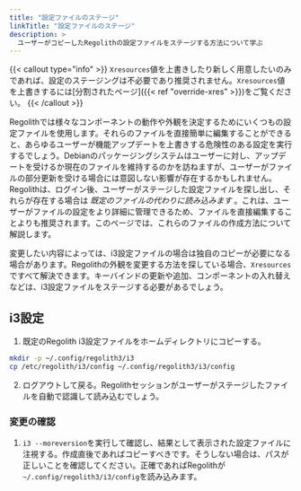 ```yaml
---
title: "設定ファイルのステージ"
linkTitle: "設定ファイルのステージ"
description: >
  ユーザーがコピーしたRegolithの設定ファイルをステージする方法について学ぶ
---
```


{{< callout type="info" >}}
`Xresources`値を上書きしたり新しく用意したいのみであれば、設定のステージングは不必要であり推奨されません。`Xresources`値を上書きするには[分割されたページ]({{< ref "override-xres" >}})をご覧ください。
{{< /callout >}}

Regolithでは様々なコンポーネントの動作や外観を決定するためにいくつもの設定ファイルを使用します。それらのファイルを直接簡単に編集することができると、あらゆるユーザーが機能アップデートを上書きする危険性のある設定を実行するでしょう。Debianのパッケージングシステムはユーザーに対し、アップデートを受けるか現在のファイルを維持するのかを訪ねますが、ユーザーがファイルの部分更新を受ける場合には意図しない影響が存在するかもしれません。Regolithは、ログイン後、ユーザーがステージした設定ファイルを探し出し、それらが存在する場合は _既定のファイルの代わりに読み込みます_ 。これは、ユーザーがファイルの設定をより詳細に管理できるため、ファイルを直接編集することよりも推奨されます。このページでは、これらのファイルの作成方法について解説します。

変更したい内容によっては、i3設定ファイルの場合は独自のコピーが必要になる場合があります。Regolithの外観を変更する方法を探している場合、`Xresources`ですべて解決できます。キーバインドの更新や追加、コンポーネントの入れ替えなどは、i3設定ファイルをステージする必要があるでしょう。

## i3設定

1. 既定のRegolith i3設定ファイルをホームディレクトリにコピーする。

```bash
mkdir -p ~/.config/regolith3/i3
cp /etc/regolith/i3/config ~/.config/regolith3/i3/config
```

2. ログアウトして戻る。Regolithセッションがユーザーがステージしたファイルを自動で認識して読み込むでしょう。

### 変更の確認

1. `i3 --moreversion`を実行して確認し、結果として表示された設定ファイルに注視する。作成直後であればコピーすべきです。そうしない場合は、パスが正しいことを確認してください。正確であればRegolithが`~/.config/regolith3/i3/config`を読み込みます。
